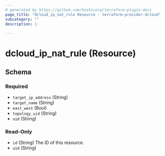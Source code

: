 ```yaml
---
# generated by https://github.com/hashicorp/terraform-plugin-docs
page_title: "dcloud_ip_nat_rule Resource - terraform-provider-dcloud"
subcategory: ""
description: |-
  
---
```


# dcloud_ip_nat_rule (Resource)


<!-- schema generated by tfplugindocs -->
## Schema

### Required

- `target_ip_address` (String)
- `target_name` (String)
- `east_west` (Bool)
- `topology_uid` (String)
- `uid` (String)


### Read-Only

- `id` (String) The ID of this resource.
- `uid` (String)



